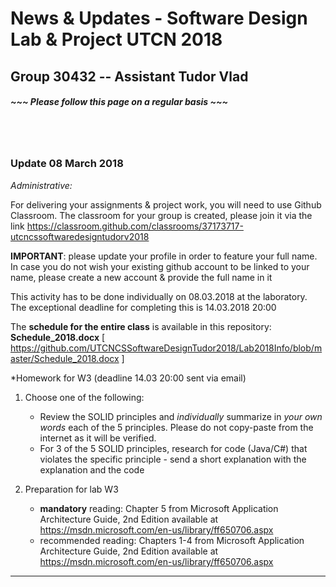 # News & Updates - Software Design Lab & Project UTCN 2018 #
## Group 30432  -- Assistant Tudor Vlad ##

##### ~~~ Please follow this page on a regular basis ~~~ #####

<br>
<br>

### Update 08 March 2018 ###

*Administrative:*

For delivering your assignments & project work, you will need to use Github Classroom. The classroom for your group is created, please join it via the link https://classroom.github.com/classrooms/37173717-utcncssoftwaredesigntudorv2018

**IMPORTANT**: please update your profile in order to feature your full name. In case you do not wish your existing github account to be linked to your name, please create a new account & provide the full name in it 

This activity has to be done individually on 08.03.2018 at the laboratory. The exceptional deadline for completing this is 14.03.2018 20:00  

The **schedule for the entire class** is available in this repository: **Schedule_2018.docx** [ https://github.com/UTCNCSSoftwareDesignTudor2018/Lab2018Info/blob/master/Schedule_2018.docx ]


*Homework for W3 (deadline 14.03 20:00 sent via email)

1. Choose one of the following:
	- Review the SOLID principles and *individually* summarize in *your own words* each of the 5 principles. Please do not copy-paste from the internet as it will be verified.
	- For 3 of the 5 SOLID principles, research for code (Java/C#) that violates the specific principle - send a short explanation with the explanation and the code
	
2. Preparation for lab W3
	- **mandatory** reading: Chapter 5 from Microsoft Application Architecture Guide, 2nd Edition available at https://msdn.microsoft.com/en-us/library/ff650706.aspx
	- recommended reading: Chapters 1-4 from Microsoft Application Architecture Guide, 2nd Edition available at https://msdn.microsoft.com/en-us/library/ff650706.aspx
	
-----------------------------